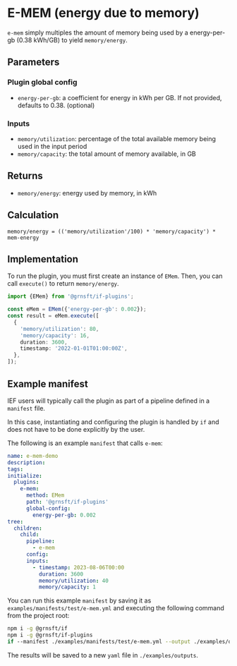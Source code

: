 # E-MEM (energy due to memory)

`e-mem` simply multiples the amount of memory being used by a energy-per-gb
(0.38 kWh/GB) to yield `memory/energy`.

## Parameters

### Plugin global config

- `energy-per-gb`: a coefficient for energy in kWh per GB. If not provided,
  defaults to 0.38. (optional)

### Inputs

- `memory/utilization`: percentage of the total available memory being used in the input period
- `memory/capacity`: the total amount of memory available, in GB

## Returns

- `memory/energy`: energy used by memory, in kWh

## Calculation

```psuedocode
memory/energy = (('memory/utilization'/100) * 'memory/capacity') * mem-energy
```

## Implementation

To run the plugin, you must first create an instance of `EMem`. Then, you can call `execute()` to return `memory/energy`.

```typescript
import {EMem} from '@grnsft/if-plugins';

const eMem = EMem({'energy-per-gb': 0.002});
const result = eMem.execute([
  {
    'memory/utilization': 80,
    'memory/capacity': 16,
    duration: 3600,
    timestamp: '2022-01-01T01:00:00Z',
  },
]);
```

## Example manifest

IEF users will typically call the plugin as part of a pipeline defined in
a `manifest` file.

In this case, instantiating and configuring the plugin is
handled by `if` and does not have to be done explicitly by
the user.

The following is an example `manifest` that calls `e-mem`:

```yaml
name: e-mem-demo
description:
tags:
initialize:
  plugins:
    e-mem:
      method: EMem
      path: '@grnsft/if-plugins'
      global-config:
        energy-per-gb: 0.002
tree:
  children:
    child:
      pipeline:
        - e-mem
      config:
      inputs:
        - timestamp: 2023-08-06T00:00
          duration: 3600
          memory/utilization: 40
          memory/capacity: 1
```

You can run this example `manifest` by saving it as `examples/manifests/test/e-mem.yml` and executing the following command from the project root:

```sh
npm i -g @grnsft/if
npm i -g @grnsft/if-plugins
if --manifest ./examples/manifests/test/e-mem.yml --output ./examples/outputs/e-mem.yml
```

The results will be saved to a new `yaml` file in `./examples/outputs`.
